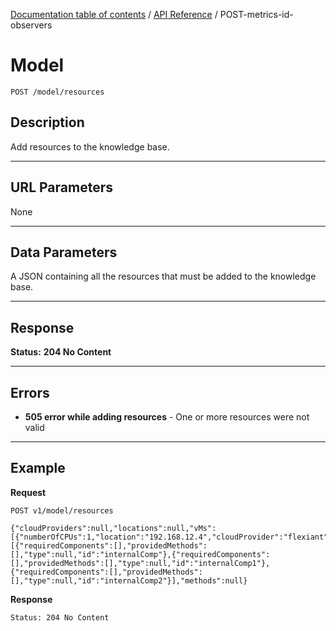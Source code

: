 [Documentation table of contents](../../TOC.md) / [API Reference](../../api.md) / POST-metrics-id-observers

# Model

	POST /model/resources

## Description
Add resources to the knowledge base.

***

## URL Parameters

None

***

## Data Parameters

A JSON containing all the resources that must be added to the knowledge base.

***

## Response

**Status:** **204 No Content**


***

## Errors

* **505 error while adding resources** - One or more resources were not valid

***

## Example
**Request**

	POST v1/model/resources
	
```
{"cloudProviders":null,"locations":null,"vMs":[{"numberOfCPUs":1,"location":"192.168.12.4","cloudProvider":"flexiant","type":"vm","id":"vm1"}],"paaSServices":null,"internalComponents":[{"requiredComponents":[],"providedMethods":[],"type":null,"id":"internalComp"},{"requiredComponents":[],"providedMethods":[],"type":null,"id":"internalComp1"},{"requiredComponents":[],"providedMethods":[],"type":null,"id":"internalComp2"}],"methods":null}

```

**Response**

	Status: 204 No Content
